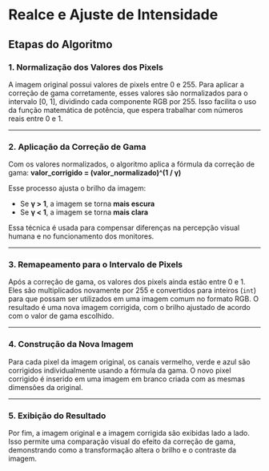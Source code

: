 # Realce e Ajuste de Intensidade

## Etapas do Algoritmo

### 1. Normalização dos Valores dos Pixels

A imagem original possui valores de pixels entre 0 e 255. Para aplicar a correção de gama corretamente, esses valores são normalizados para o intervalo [0, 1], dividindo cada componente RGB por 255. Isso facilita o uso da função matemática de potência, que espera trabalhar com números reais entre 0 e 1.

---

### 2. Aplicação da Correção de Gama

Com os valores normalizados, o algoritmo aplica a fórmula da correção de gama:
**valor_corrigido = (valor_normalizado)^(1 / γ)**

Esse processo ajusta o brilho da imagem:

- Se **γ > 1**, a imagem se torna **mais escura**
- Se **γ < 1**, a imagem se torna **mais clara**

Essa técnica é usada para compensar diferenças na percepção visual humana e no funcionamento dos monitores.

---

### 3. Remapeamento para o Intervalo de Pixels

Após a correção de gama, os valores dos pixels ainda estão entre 0 e 1. Eles são multiplicados novamente por 255 e convertidos para inteiros (`int`) para que possam ser utilizados em uma imagem comum no formato RGB. O resultado é uma nova imagem corrigida, com o brilho ajustado de acordo com o valor de gama escolhido.

---

### 4. Construção da Nova Imagem

Para cada pixel da imagem original, os canais vermelho, verde e azul são corrigidos individualmente usando a fórmula da gama. O novo pixel corrigido é inserido em uma imagem em branco criada com as mesmas dimensões da original.

---

### 5. Exibição do Resultado

Por fim, a imagem original e a imagem corrigida são exibidas lado a lado. Isso permite uma comparação visual do efeito da correção de gama, demonstrando como a transformação altera o brilho e o contraste da imagem.
